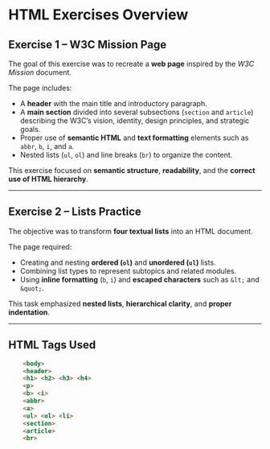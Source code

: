 # HTML Exercises Overview #

## Exercise 1 – W3C Mission Page  ##
The goal of this exercise was to recreate a **web page** inspired by the *W3C Mission* document.

The page includes:
- A **header** with the main title and introductory paragraph.  
- A **main section** divided into several subsections (`section` and `article`) describing the W3C’s vision, identity, design principles, and strategic goals.  
- Proper use of **semantic HTML** and **text formatting** elements such as `abbr`, `b`, `i`, and `a`.  
- Nested lists (`ul`, `ol`) and line breaks (`br`) to organize the content.

This exercise focused on **semantic structure**, **readability**, and the **correct use of HTML hierarchy**.

---

## Exercise 2 – Lists Practice  ##
The objective was to transform **four textual lists** into an HTML document.

The page required:
- Creating and nesting **ordered (`ol`)** and **unordered (`ul`)** lists.  
- Combining list types to represent subtopics and related modules.  
- Using **inline formatting** (`b`, `i`) and **escaped characters** such as `&lt;` and `&quot;`.  

This task emphasized **nested lists**, **hierarchical clarity**, and **proper indentation**.

---

## HTML Tags Used  ##

```html
    <body>
    <header>
    <h1> <h2> <h3> <h4>
    <p>
    <b> <i>
    <abbr>
    <a>
    <ul> <ol> <li>
    <section>
    <article>
    <br>
```

